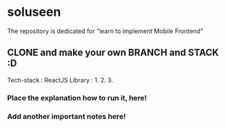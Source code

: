 # soluseen
The repository is dedicated for "learn to implement Mobile Frontend"
## CLONE and make your own BRANCH and STACK :D
Tech-stack : ReactJS 
Library : 
1.
2.
3.
### Place the explanation how to run it, here!

### Add another important notes here!

